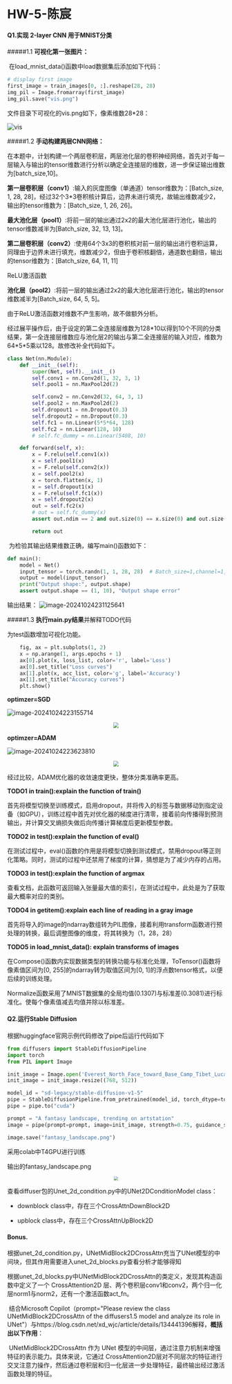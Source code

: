 # HW-5-陈宸

#### Q1.实现 2-layer CNN 用于MNIST分类

#####1.1 **可视化第一张图片：**

​	在load_mnist_data()函数中load数据集后添加如下代码：

```python
# display first image
first_image = train_images[0, :].reshape(28, 28)
img_pil = Image.fromarray(first_image)
img_pil.save("vis.png")
```

文件目录下可视化的vis.png如下，像素维数28*28：

![vis](C:\Users\33030\PycharmProjects\pythonProject\deep_learning\hw05\vis.png)



#####1.2 **手动构建两层CNN网络：**

​	在本题中，计划构建一个两层卷积层，两层池化层的卷积神经网络，首先对于每一层输入与输出的tensor维数进行分析以确定全连接层的维数，进一步保证输出维数为[batch_size,10]。

**第一层卷积层（conv1）**:输入的灰度图像（单通道）tensor维数为：[Batch_size, 1, 28, 28]，经过32个3*3卷积核计算后，边界未进行填充，故输出维数减少2，输出的tensor维数为：[Batch_size, 1, 26, 26]。

**最大池化层（pool1）**:将前一层的输出通过2x2的最大池化层进行池化，输出的tensor维数减半为[Batch_size, 32, 13, 13]。

**第二层卷积层（conv2）**:使用64个3x3的卷积核对前一层的输出进行卷积运算，同理由于边界未进行填充，维数减少2，但由于卷积核翻倍，通道数也翻倍，输出的tensor维数为：[Batch_size, 64, 11, 11]

ReLU激活函数

**池化层（pool2）**:将前一层的输出通过2x2的最大池化层进行池化，输出的tensor维数减半为[Batch_size, 64, 5, 5]。

由于ReLU激活函数对维数不产生影响，故不做额外分析。

经过展平操作后，由于设定的第二全连接层维数为128$*$10以得到10个不同的分类结果，第一全连接层维数应与池化层2的输出与第二全连接层的输入对应，维数为64$*$5$*$5乘以128。故修改补全代码如下。

```python
class Net(nn.Module):
    def __init__(self):
        super(Net, self).__init__()
        self.conv1 = nn.Conv2d(1, 32, 3, 1)
        self.pool1 = nn.MaxPool2d(2)

        self.conv2 = nn.Conv2d(32, 64, 3, 1)
        self.pool2 = nn.MaxPool2d(2)
        self.dropout1 = nn.Dropout(0.3)
        self.dropout2 = nn.Dropout(0.3)
        self.fc1 = nn.Linear(5*5*64, 128)
        self.fc2 = nn.Linear(128, 10)
        # self.fc_dummy = nn.Linear(5408, 10)

    def forward(self, x):
        x = F.relu(self.conv1(x))
        x = self.pool1(x)
        x = F.relu(self.conv2(x))
        x = self.pool2(x)
        x = torch.flatten(x, 1)
        x = self.dropout1(x)
        x = F.relu(self.fc1(x))
        x = self.dropout2(x)
        out = self.fc2(x)
        # out = self.fc_dummy(x)
        assert out.ndim == 2 and out.size(0) == x.size(0) and out.size(1) == 10

        return out
```

​	为检验其输出结果维数正确，编写main()函数如下：

```python
def main():
    model = Net()
    input_tensor = torch.randn(1, 1, 28, 28)  # Batch_size=1,channel=1, 28x28 image size
    output = model(input_tensor)
    print("Output shape:", output.shape)
    assert output.shape == (1, 10), "Output shape error"
```

输出结果： ![image-20241024231125641](C:\Users\33030\AppData\Roaming\Typora\typora-user-images\image-20241024231125641.png)

#####1.3 **执行main.py结果**并解释TODO代码

为test函数增加可视化功能。

```python
    fig, ax = plt.subplots(1, 2)
    x = np.arange(1, args.epochs + 1)
    ax[0].plot(x, loss_list, color='r', label='Loss')
    ax[0].set_title("Loss curves")
    ax[1].plot(x, acc_list, color='g', label='Accuracy')
    ax[1].set_title("Accuracy curves")
    plt.show()
```

**optimzer=SGD**

![image-20241024223155714](C:\Users\33030\AppData\Roaming\Typora\typora-user-images\image-20241024223155714.png)

<center class="half">
    <img src="C:\Users\33030\AppData\Roaming\Typora\typora-user-images\image-20241025002601994.png"style="zoom:80%";/>
</center>

**optimzer=ADAM**

![image-20241024223623810](C:\Users\33030\AppData\Roaming\Typora\typora-user-images\image-20241024223623810.png)



<center class="half">
    <img src="C:\Users\33030\AppData\Roaming\Typora\typora-user-images\image-20241025002215542.png"style="zoom:80%";/>
</center>

经过比较，ADAM优化器的收敛速度更快，整体分类准确率更高。

**TODO1 in train():explain the function of train()**

​	首先将模型切换至训练模式，启用dropout，并将传入的标签与数据移动到指定设备（如GPU），训练过程中首先对优化器的梯度进行清零，接着前向传播得到预测输出，并计算交叉熵损失做后向传播计算梯度后更新模型参数。

**TODO2 in test():explain the function of eval()**

​	在测试过程中，eval()函数的作用是将模型切换到测试模式，禁用dropout等正则化策略。同时，测试的过程中还禁用了梯度的计算，猜想是为了减少内存的占用。

**TODO3 in test():explain the function of argmax**

​	查看文档，此函数可返回输入张量最大值的索引，在测试过程中，此处是为了获取最大概率对应的类别。

**TODO4 in getitem():explain each line of reading in a gray image**

​	首先将导入的image的ndarray数组转为PIL图像，接着利用transform函数进行预处理的转换，最后调整图像的维度，将其转换为（1，28，28）

**TODO5 in load_mnist_data(): explain transforms of images**

​	在Compose()函数内实现数据类型的转换功能与标准化处理，ToTensor()函数将像素值区间为[0, 255]的ndarray转为取值区间为[0, 1]的浮点数tensor格式，以便后续的训练处理。

​	Normalize函数采用了MNIST数据集的全局均值(0.1307)与标准差(0.3081)进行标准化。使每个像素值减去均值并除以标准差。

#### Q2.运行Stable Diffusion

根据huggingface官网示例代码修改了pipe后运行代码如下

```python
from diffusers import StableDiffusionPipeline
import torch
from PIL import Image

init_image = Image.open('Everest_North_Face_toward_Base_Camp_Tibet_Luca_Galuzzi_2006.jpg').convert("RGB")
init_image = init_image.resize((768, 512))

model_id = "sd-legacy/stable-diffusion-v1-5"
pipe = StableDiffusionPipeline.from_pretrained(model_id, torch_dtype=torch.float16)
pipe = pipe.to("cuda")

prompt = "A fantasy landscape, trending on artstation"
image = pipe(prompt=prompt, image=init_image, strength=0.75, guidance_scale=7.5).images[0] 

image.save("fantasy_landscape.png")

```

采用colab中T4GPU进行训练

输出的fantasy_landscape.png

<center class="half">    <img src="D:\download\fantasy_landscape.png"style="zoom:60%";/></center>

查看diffuser包的Unet_2d_condition.py中的UNet2DConditionModel class：

- downblock class中，存在三个CrossAttnDownBlock2D

- upblock class中，存在三个CrossAttnUpBlock2D

#### Bonus.

​	根据unet_2d_condition.py，UNetMidBlock2DCrossAttn充当了UNet模型的中间块，但其作用需要进入unet_2d_blocks.py查看分析才能够得知

​	根据unet_2d_blocks.py中UNetMidBlock2DCrossAttn的类定义，发现其构造函数中定义了一个 CrossAttention2D 层、两个卷积层conv1和conv2，两个归一化层norm1与norm2，还有一个激活函数act_fn。

​	结合Microsoft Copilot（prompt="Please review the class UNetMidBlock2DCrossAttn of the diffusers1.5 model and analyze its role in UNet"）与https://blog.csdn.net/xd_wjc/article/details/134441396解释，**概括出以下作用**：

​	UNetMidBlock2DCrossAttn 作为 UNet 模型的中间层，通过注意力机制来增强特征的表示能力。具体来说，它通过 CrossAttention2D层对不同层次的特征进行交叉注意力操作，然后通过卷积层和归一化层进一步处理特征，最终输出经过激活函数处理的特征。

